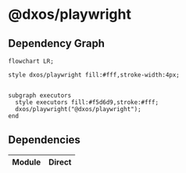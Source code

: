 # @dxos/playwright



## Dependency Graph

```mermaid
flowchart LR;

style dxos/playwright fill:#fff,stroke-width:4px;


subgraph executors
  style executors fill:#f5d6d9,stroke:#fff;
  dxos/playwright("@dxos/playwright");
end

```

## Dependencies

| Module | Direct |
|---|---|
